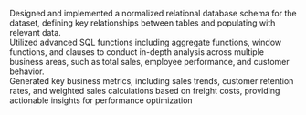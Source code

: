 Designed and implemented a normalized relational database schema for the dataset, defining key relationships between tables and populating with relevant data.
<br>
Utilized advanced SQL functions including aggregate functions, window functions, and clauses to conduct in-depth analysis across multiple business areas, such as total sales, employee performance, and customer behavior.
<br>
Generated key business metrics, including sales trends, customer retention rates, and weighted sales calculations based on freight costs, providing actionable insights for performance optimization


